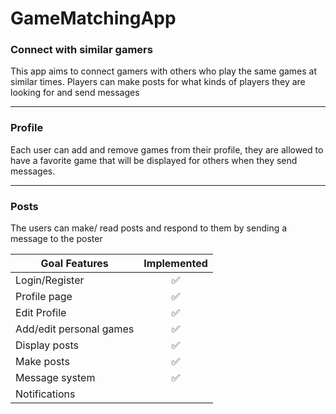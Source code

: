# GameMatchingApp


### Connect with similar gamers

This app aims to connect gamers with others who play the same games at similar times.
Players can make posts for what kinds of players they are looking for and send messages
___
### Profile
Each user can add and remove games from their profile, they are allowed to have a favorite game that will be displayed for others when they send messages.
___
### Posts
The users can make/ read posts and respond to them by sending a message to the poster

| Goal Features | Implemented |
|---------------|:-------------:|
| Login/Register|:white_check_mark:|
|Profile page|:white_check_mark:|
|Edit Profile|:white_check_mark:|
|Add/edit personal games|:white_check_mark:|
|Display posts|:white_check_mark:|
|Make posts|:white_check_mark:|
|Message system|:white_check_mark:|
|Notifications||
